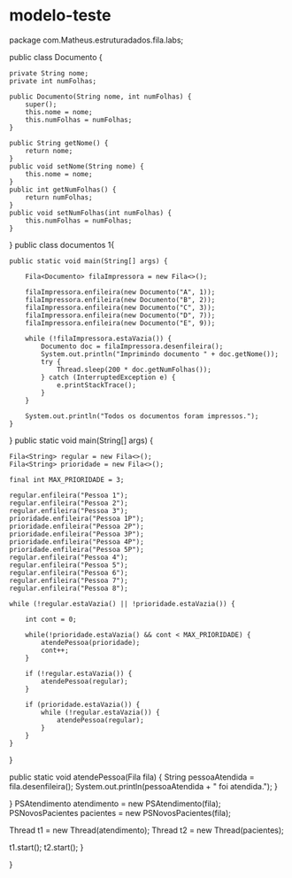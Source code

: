 # modelo-teste
package com.Matheus.estruturadados.fila.labs;

public class Documento {

	private String nome;
	private int numFolhas;

	public Documento(String nome, int numFolhas) {
		super();
		this.nome = nome;
		this.numFolhas = numFolhas;
	}

	public String getNome() {
		return nome;
	}
	public void setNome(String nome) {
		this.nome = nome;
	}
	public int getNumFolhas() {
		return numFolhas;
	}
	public void setNumFolhas(int numFolhas) {
		this.numFolhas = numFolhas;
	}



}
public class documentos 1{

	public static void main(String[] args) {

		Fila<Documento> filaImpressora = new Fila<>();

		filaImpressora.enfileira(new Documento("A", 1));
		filaImpressora.enfileira(new Documento("B", 2));
		filaImpressora.enfileira(new Documento("C", 3));
		filaImpressora.enfileira(new Documento("D", 7));
		filaImpressora.enfileira(new Documento("E", 9));

		while (!filaImpressora.estaVazia()) {
			Documento doc = filaImpressora.desenfileira();
			System.out.println("Imprimindo documento " + doc.getNome());
			try {
				Thread.sleep(200 * doc.getNumFolhas());
			} catch (InterruptedException e) {
				e.printStackTrace();
			}
		}

		System.out.println("Todos os documentos foram impressos.");
	}

}
public static void main(String[] args) {

	Fila<String> regular = new Fila<>();
	Fila<String> prioridade = new Fila<>();

	final int MAX_PRIORIDADE = 3;

	regular.enfileira("Pessoa 1");
	regular.enfileira("Pessoa 2");
	regular.enfileira("Pessoa 3");
	prioridade.enfileira("Pessoa 1P");
	prioridade.enfileira("Pessoa 2P");
	prioridade.enfileira("Pessoa 3P");
	prioridade.enfileira("Pessoa 4P");
	prioridade.enfileira("Pessoa 5P");
	regular.enfileira("Pessoa 4");
	regular.enfileira("Pessoa 5");
	regular.enfileira("Pessoa 6");
	regular.enfileira("Pessoa 7");
	regular.enfileira("Pessoa 8");

	while (!regular.estaVazia() || !prioridade.estaVazia()) {

		int cont = 0;

		while(!prioridade.estaVazia() && cont < MAX_PRIORIDADE) {
			atendePessoa(prioridade);
			cont++;
		}

		if (!regular.estaVazia()) {
			atendePessoa(regular);
		}

		if (prioridade.estaVazia()) {
			while (!regular.estaVazia()) {
				atendePessoa(regular);
			}
		}
	}
}

public static void atendePessoa(Fila<String> fila) {
	String pessoaAtendida = fila.desenfileira();
	System.out.println(pessoaAtendida + " foi atendida.");
}

}
PSAtendimento atendimento = new PSAtendimento(fila);
PSNovosPacientes pacientes = new PSNovosPacientes(fila);

Thread t1 = new Thread(atendimento);
Thread t2 = new Thread(pacientes);

t1.start();
t2.start();
}

}
